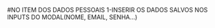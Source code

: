 #NO ITEM DOS DADOS PESSOAIS
    1-INSERIR OS DADOS SALVOS NOS INPUTS DO MODAL(NOME, EMAIL, SENHA...)
